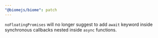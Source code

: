 ```yaml
---
"@biomejs/biome": patch
---
```


`noFloatingPromises` will no longer suggest to add `await` keyword inside synchronous callbacks nested inside `async` functions.
